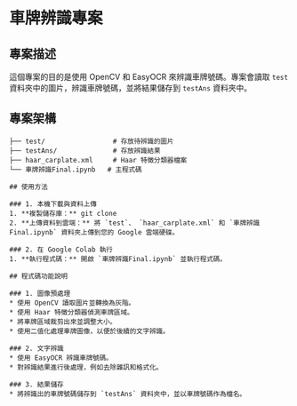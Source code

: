 # 車牌辨識專案

## 專案描述

這個專案的目的是使用 OpenCV 和 EasyOCR 來辨識車牌號碼。專案會讀取 `test` 資料夾中的圖片，辨識車牌號碼，並將結果儲存到 `testAns` 資料夾中。

## 專案架構

```plaintext
├── test/                 # 存放待辨識的圖片
├── testAns/              # 存放辨識結果
├── haar_carplate.xml     # Haar 特徵分類器檔案
└── 車牌辨識Final.ipynb   # 主程式碼

## 使用方法

### 1. 本機下載與資料上傳
1. **複製儲存庫：** git clone 
2. **上傳資料到雲端：** 將 `test`、 `haar_carplate.xml` 和 `車牌辨識Final.ipynb` 資料夾上傳到您的 Google 雲端硬碟。

### 2. 在 Google Colab 執行
1. **執行程式碼：** 開啟 `車牌辨識Final.ipynb` 並執行程式碼。

## 程式碼功能說明

### 1. 圖像預處理
* 使用 OpenCV 讀取圖片並轉換為灰階。
* 使用 Haar 特徵分類器偵測車牌區域。
* 將車牌區域裁剪出來並調整大小。
* 使用二值化處理車牌圖像，以便於後續的文字辨識。

### 2. 文字辨識
* 使用 EasyOCR 辨識車牌號碼。
* 對辨識結果進行後處理，例如去除雜訊和格式化。

### 3. 結果儲存
* 將辨識出的車牌號碼儲存到 `testAns` 資料夾中，並以車牌號碼作為檔名。
